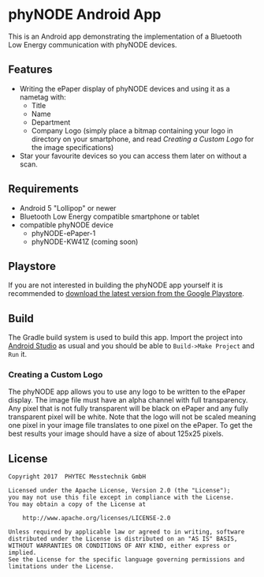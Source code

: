 # phy<b>NODE</b> Android App
This is an Android app demonstrating the implementation of a Bluetooth Low
Energy communication with phyNODE devices.

## Features
-   Writing the ePaper display of phyNODE devices and using it as a nametag
    with:
    -   Title
    -   Name
    -   Department
    -   Company Logo (simply place a bitmap containing your logo in directory
        on your smartphone, and read _Creating a Custom Logo_ for the image
        specifications)
-   Star your favourite devices so you can access them later on without a scan.

## Requirements
-   Android 5 "Lollipop" or newer
-   Bluetooth Low Energy compatible smartphone or tablet
-   compatible phyNODE device
    -   phyNODE-ePaper-1
    -   phyNODE-KW41Z (coming soon)

## Playstore
If you are not interested in building the phyNODE app yourself it is
recommended to
[download the latest version from the Google Playstore](https://play.google.com/store/apps/details?id=de.phytec.iot.phynode).

## Build
The Gradle build system is used to build this app. Import the project into
[Android Studio](https://developer.android.com/studio/index.html) as usual and
you should be able to `Build->Make Project` and `Run` it.

### Creating a Custom Logo
The phyNODE app allows you to use any logo to be written to the ePaper display.
The image file must have an alpha channel with full transparency. Any pixel
that is not fully transparent will be black on ePaper and any fully transparent
pixel will be white. Note that the logo will not be scaled meaning one pixel in
your image file translates to one pixel on the ePaper. To get the best results
your image should have a size of about 125x25 pixels.

## License
```
Copyright 2017  PHYTEC Messtechnik GmbH

Licensed under the Apache License, Version 2.0 (the "License");
you may not use this file except in compliance with the License.
You may obtain a copy of the License at

    http://www.apache.org/licenses/LICENSE-2.0

Unless required by applicable law or agreed to in writing, software
distributed under the License is distributed on an "AS IS" BASIS,
WITHOUT WARRANTIES OR CONDITIONS OF ANY KIND, either express or implied.
See the License for the specific language governing permissions and
limitations under the License.
```
